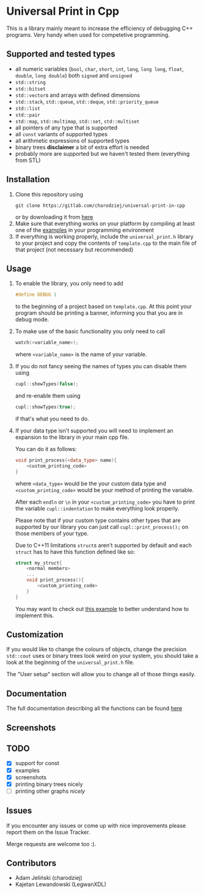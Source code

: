 # Universal Print in Cpp

This is a library mainly meant to increase the efficiency of debugging C++ programs. 
Very handy when used for competetive programming.

## Supported and tested types

* all numeric variables (`bool`, `char`, `short`, `int`, `long`, `long long`, `float`, `double`, `long double`) both `signed` and `unsigned`
* `std::string`
* `std::bitset`
* `std::vector`s and arrays with defined dimensions
* `std::stack`, `std::queue`, `std::deque`, `std::priority_queue`
* `std::list`
* `std::pair`
* `std::map`, `std::multimap`, `std::set`, `std::multiset`
* all pointers of any type that is supported
* all `const` variants of supported types
* all arithmetic expressions of supported types
* binary trees __disclaimer__ a bit of extra effort is needed
* probably more are supported but we haven't tested them (everything from STL)

## Installation

 1. Clone this repository using
    ```
    git clone https://gitlab.com/charodziej/universal-print-in-cpp
    ```
    or by downloading it from [here](https://gitlab.com/charodziej/universal-print-in-cpp/-/archive/master/universal-print-in-cpp-master.zip)
 2. Make sure that everything works on your platform by compiling at least one of the [examples](/examples/) in your programming environment
 3. If everything is working properly, include the `universal_print.h` library to your project and copy the contents of `template.cpp` to the main file of that project (not necessary but recommended)

## Usage

 1. To enable the library, you only need to add 
    ```cpp
    #define DEBUG 1
    ```
    to the beginning of a project based on `template.cpp`.
    At this point your program should be printing a banner, informing you that you are in debug mode.

 2. To make use of the basic functionality you only need to call
    ```cpp
    watch(<variable_name>);
    ```
    where `<variable_name>` is the name of your variable.

 3. If you do not fancy seeing the names of types you can disable them using
    ```cpp
    cupl::showTypes(false);
    ```
    and re-enable them using
    ```cpp
    cupl::showTypes(true);
    ```
    if that's what you need to do.

 4. If your data type isn't supported you will need to implement an expansion to the library in your main cpp file.
 
    You can do it as follows:
    ```cpp
    void print_process(<data_type> name){
        <custom_printing_code>
    }
    ```
    where `<data_type>` would be the your custom data type and `<custom_printing_code>` would be your method of printing the variable. 
    
    After each `endln` or `\n` in your `<custom_printing_code>` you have to print the variable `cupl::indentation` to make everything look properly.
    
    Please note that if your custom type contains other types that are supported by our library you can just call `cupl::print_process();` on those members of your type.

    Due to C++11 limitations `struct`s aren't supported by default and each `struct` has to have this function defined like so:
    ```cpp
    struct my_struct{
        <normal members>
        ...
        void print_process(){
            <custom_printing_code>
        }
    }
    ```
    You may want to check out [this example](/examples/structs.cpp) to better understand how to implement this.

## Customization

If you would like to change the colours of objects, change the precision `std::cout` uses or binary trees look weird on your system, you should take a look at the beginning of the `universal_print.h` file.

The "User setup" section will allow you to change all of those things easily.

## Documentation

The full documentation describing all the functions can be found [here](/documentation/README.md)

## Screenshots

## TODO

* [x] support for const
* [x] examples
* [x] screenshots
* [x] printing binary trees nicely
* [ ] printing other graphs _nicely_

## Issues

If you encounter any issues or come up with nice improvements please report them on the Issue Tracker.

Merge requests are welcome too :).

## Contributors

* Adam Jeliński (charodziej)
* Kajetan Lewandowski (LegwanXDL)
